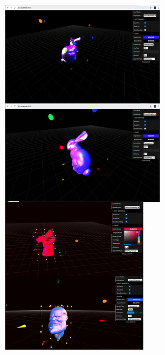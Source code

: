 
<img align='middle' src="./docs/1.bunny.gif" width="600" height="320">

<img align='middle' src="./docs/3.bunny.gif" width="600" height="320"> 

<img align='left' src="./docs/4.gargoyle.gif" width="450" height="240"> 
<img align='left' src="./docs/5.head.gif" width="450" height="240"> 
